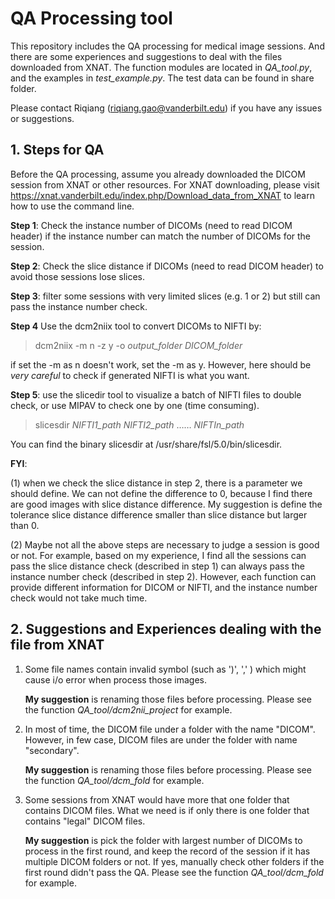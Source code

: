 # QA Processing tool
This repository includes the QA processing for medical image sessions. And there are some experiences and suggestions to deal with the files downloaded from XNAT. The function modules are located in *QA_tool.py*, and the examples in *test_example.py*. The test data can be found in share folder. 

Please contact Riqiang (riqiang.gao@vanderbilt.edu) if you have any issues or suggestions. 

## 1. Steps for QA

Before the QA processing, assume you already downloaded the DICOM session from XNAT or other resources. For XNAT downloading, please visit https://xnat.vanderbilt.edu/index.php/Download_data_from_XNAT to learn how to use the command line. 

**Step 1**: Check the instance number of DICOMs (need to read DICOM header) if the instance number can match the number of DICOMs for the session. 

**Step 2**: Check the slice distance if DICOMs (need to read DICOM header) to avoid those sessions lose slices. 

**Step 3**: filter some sessions with very limited slices (e.g. 1 or 2) but still can pass the instance number check. 

**Step 4** Use the dcm2niix tool to convert DICOMs to NIFTI by:


> dcm2niix -m n -z y -o *output_folder* *DICOM_folder*

if set the -m as n doesn't work, set the -m as y. However, here should be *very careful* to check if generated NIFTI is what you want. 

**Step 5**: use the slicedir tool to visualize a batch of NIFTI files to double check, or use MIPAV to check one by one (time consuming). 

> slicesdir *NIFTI1_path* *NIFTI2_path* …… *NIFTIn_path*

You can find the binary slicesdir at /usr/share/fsl/5.0/bin/slicesdir. 

**FYI**: 

(1) when we check the slice distance in step 2, there is a parameter <slice distance difference> we should define. We can not define the difference to 0, because I find there are good images with slice distance difference. My suggestion is define the tolerance slice distance difference smaller than slice distance but larger than 0. 

(2) Maybe not all the above steps are necessary to judge a session is good or not. For example, based on my experience, I find all the sessions can pass the slice distance check (described in step 1) can always pass the instance number check (described in step 2). However, each function can provide different information for DICOM or NIFTI, and the instance number check would not take much time. 

## 2. Suggestions and Experiences dealing with the file from XNAT

1. Some file names contain  invalid symbol (such as ')', ',' ) which might cause i/o error when process those images. 

   **My suggestion** is renaming those files before processing. Please see the function  *QA_tool/dcm2nii_project*  for example. 

2. In most of time, the DICOM file under a folder with the name "DICOM". However, in few case, DICOM files are under the folder with name "secondary". 

   **My suggestion** is renaming those files before processing. Please see the function  *QA_tool/dcm_fold*  for example.   

3. Some sessions from XNAT would have more that one folder that contains DICOM files. What we need is if only there is one folder that contains "legal" DICOM files. 

   **My suggestion** is pick the folder with largest number of DICOMs to process in the first round, and keep the record of the session if it has multiple DICOM folders or not. If yes, manually check other folders if the first round didn't pass the QA. Please see  the function  *QA_tool/dcm_fold*  for example.   

    

